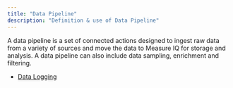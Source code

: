 ```yaml
---
title: "Data Pipeline"
description: "Definition & use of Data Pipeline"
---
```


A data pipeline is a set of connected actions designed to ingest raw data from a variety of sources and move the data to Measure IQ for storage and analysis. A data pipeline can also include data sampling, enrichment and filtering.

- [Data Logging](./data-logging)
